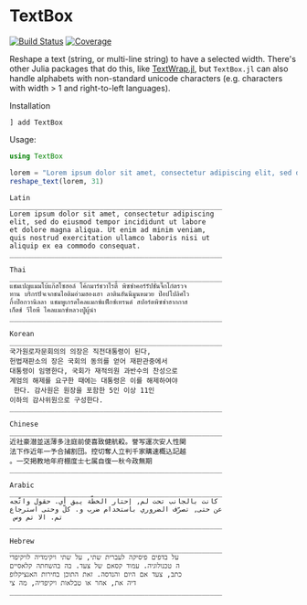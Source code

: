 # TextBox

[![Build Status](https://github.com/FedeClaudi/TextBox.jl/actions/workflows/CI.yml/badge.svg?branch=main)](https://github.com/FedeClaudi/TextBox.jl/actions/workflows/CI.yml?query=branch%3Amain)
[![Coverage](https://codecov.io/gh/FedeClaudi/TextBox.jl/branch/main/graph/badge.svg)](https://codecov.io/gh/FedeClaudi/TextBox.jl)


Reshape a text (string, or multi-line string) to have a selected width. 
There's other Julia packages that do this, like [TextWrap.jl](https://github.com/carlobaldassi/TextWrap.jl), but `TextBox.jl` can also handle alphabets with non-standard unicode characters (e.g. characters with width > 1 and right-to-left languages).

Installation
```
] add TextBox
```

Usage:

```Julia
using TextBox

lorem = "Lorem ipsum dolor sit amet, consectetur adipiscing elit, sed do eiusmod tempor incididunt ut labore et dolore magna aliqua. Ut enim ad minim veniam, quis nostrud exercitation ullamco laboris nisi ut aliquip ex ea commodo consequat. "
reshape_text(lorem, 31)
```

```
Latin
____________________________________________________
Lorem ipsum dolor sit amet, consectetur adipiscing 
elit, sed do eiusmod tempor incididunt ut labore 
et dolore magna aliqua. Ut enim ad minim veniam, 
quis nostrud exercitation ullamco laboris nisi ut 
aliquip ex ea commodo consequat. 
____________________________________________________

Thai
____________________________________________________
แชมเปญแมมโบ้แก๊สโซฮอล์ โค้กมาร์ชวาไรตี้ พิซซ่าคอร์รัปชั่นจิ๊กโก๋ตรวจ
ทาน บริกรปัจเจกชนไอติมอ่วมฮองเฮา ลาตินฮันนีมูนหมวย ป๊อปโปลิศไว
กิ้งป๊อกวานิลลา แชมพูเกรดไคลแมกซ์แฟ็กซ์เทรนด์ สปอร์ตพิซซ่าฮากกาส
เก็ตช์ วีไอพี ไคลแมกซ์หลวงปู่ผู้นำ
____________________________________________________

Korean
____________________________________________________
국가원로자문회의의 의장은 직전대통령이 된다, 
헌법재판소의 장은 국회의 동의를 얻어 재판관중에서 
대통령이 임명한다, 국회가 재적의원 과반수의 찬성으로 
계엄의 해제를 요구한 때에는 대통령은 이를 해제하여야
 한다. 감사원은 원장을 포함한 5인 이상 11인 
이하의 감사위원으로 구성한다.
____________________________________________________

Chinese
____________________________________________________
近社豪潜並送薄多注庭前使喜致健航殺。誉写運次安人性関
法下作近年一予合捕割団。控切奪人立判千家購速概込記越
。一交掲教地年府棚度士七属自復一秋今政無期
____________________________________________________

Arabic
____________________________________________________
كانت بالجانب تحت لم, إحتار الخطّة يبق أي. حقول واتّجه 
عن حتى, تصرّف الضروري باستخدام ضرب و. كلّ وحتى استرجاع
 تم. الا تم وس
____________________________________________________

Hebrew
____________________________________________________
על בדפים פיסיקה לעברית שתי, על שתי ויקימדיה לויקיפדי
ה טכנולוגיה. עמוד קסאם של צעד. בה בהשחתה קלאסיים 
כתב, צעד אם היום והנדסה. זאת התוכן בחירות האנציקלופ
דיה את, אחר או טבלאות ויקיפדיה, מה צי
____________________________________________________

```
